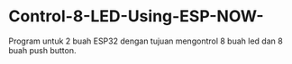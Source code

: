 # Control-8-LED-Using-ESP-NOW-
Program untuk 2 buah ESP32 dengan tujuan mengontrol 8 buah led dan 8 buah push button.  
